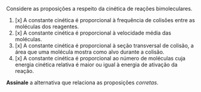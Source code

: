 Considere as proposições a respeito da cinética de reações bimoleculares.

1. [x] A constante cinética é proporcional à frequência de colisões entre as moléculas dos reagentes.
2. [x] A constante cinética é proporcional à velocidade média das moléculas.
3. [x] A constante cinética é proporcional à seção transversal de colisão, a área que uma molécula mostra como alvo durante a colisão.
4. [x] A constante cinética é proporcional ao número de moléculas cuja energia cinética relativa é maior ou igual à energia de ativação da reação.

**Assinale** a alternativa que relaciona as proposições *corretas*.
